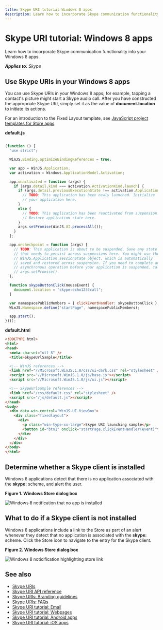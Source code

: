 ```yaml
---
title: Skype URI tutorial Windows 8 apps
description: Learn how to incorporate Skype communication functionality into your Windows 8 apps.
---
```

# Skype URI tutorial: Windows 8 apps

Learn how to incorporate Skype communication functionality into your Windows 8 apps.


 _**Applies to:** Skype_

## Use Skype URIs in your Windows 8 apps

You can use Skype URIs in your Windows 8 apps; for example, tapping a contact's picture might start a Skype audio call. 
After you have constructed the appropriate Skype URI, simply set it as the value of **document.location** to initiate 
its actions.

For an introduction to the Fixed Layout template, see [JavaScript project templates for Store apps](https://go.microsoft.com/fwlink/?LinkId=232508)

 **default.js**


```javascript

(function () {
  "use strict";

  WinJS.Binding.optimizeBindingReferences = true;

  var app = WinJS.Application;
  var activation = Windows.ApplicationModel.Activation;

  app.onactivated = function (args) {
    if (args.detail.kind === activation.ActivationKind.launch) {
      if (args.detail.previousExecutionState !== activation.ApplicationExecutionState.terminated) {
        // TODO: This application has been newly launched. Initialize
        // your application here.
      }
      else {
        // TODO: This application has been reactivated from suspension.
        // Restore application state here.
      }
      args.setPromise(WinJS.UI.processAll());
    }
  };

  app.oncheckpoint = function (args) {
    // TODO: This application is about to be suspended. Save any state
    // that needs to persist across suspensions here. You might use the
    // WinJS.Application.sessionState object, which is automatically
    // saved and restored across suspension. If you need to complete an
    // asynchronous operation before your application is suspended, call
    // args.setPromise().
  };

  function skypeButtonClick(mouseEvent) {
    document.location = "skype:echo123?call";
  }

  var namespacePublicMembers = { clickEventHandler: skypeButtonClick };
  WinJS.Namespace.define("startPage", namespacePublicMembers);

  app.start();
})();

```

 **default.html**


```html
<!DOCTYPE html>
<html>
<head>
  <meta charset="utf-8" />
  <title>SkypeUrlSample</title>

  <!-- WinJS references -->
  <link href="//Microsoft.WinJS.1.0/css/ui-dark.css" rel="stylesheet" />
  <script src="//Microsoft.WinJS.1.0/js/base.js"></script>
  <script src="//Microsoft.WinJS.1.0/js/ui.js"></script>

  <!-- SkypeUrlSample references -->
  <link href="/css/default.css" rel="stylesheet" />
  <script src="/js/default.js"></script>
</head>
<body>
  <div data-win-control="WinJS.UI.ViewBox">
    <div class="fixedlayout">
      <div>
        <p class="win-type-xx-large">Skype URI launching sample</p>
        <button id="btn1" onclick="startPage.clickEventHandler(event)">Skype Me</button>
      </div>
    </div>
  </div>
</body>
</html>

```

## Determine whether a Skype client is installed

Windows 8 applications detect that there is no application associated with the **skype:** scheme, and alert the user.


**Figure 1. Windows Store dialog box**

![Windows 8 notification that no app is installed](images/skypeUri_Win8Store.png)


## What to do if a Skype client is not installed

Windows 8 applications include a link to the Store as part of an alert whenever they detect that no application is 
associated with the **skype:** scheme. Click the Store icon to navigate to the entry for the Skype client.


**Figure 2. Windows Store dialog box**

![Windows 8 noticification highlighting store link](images/skypeUri_Win8StoreHighlight.png)


## See also


* [Skype URIs](SkypeURIs.md)
* [Skype URI API reference](SkypeURIAPIReference.md)
* [Skype URIs: Branding guidelines](SkypeURIs_BrandingGuidelines.md)
* [Skype URIs: FAQs](SkypeURIs_FAQs.md)
* [Skype URI tutorial: Email](SkypeURITutorial_Email.md)
* [Skype URI tutorial: Webpages](SkypeURItutorial_Webpages.md)
* [Skype URI tutorial: Android apps](SkypeURITutorial_AndroidApps.md)
* [Skype URI tutorial: iOS apps](SkypeURITutorial_iOSApps.md)

